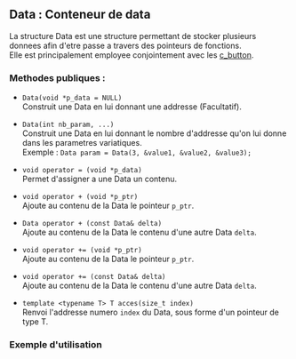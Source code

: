 ## Data : Conteneur de data
La structure Data est une structure permettant de stocker plusieurs donnees afin d'etre passe a travers des pointeurs de fonctions.  
Elle est principalement employee conjointement avec les [c_button](button.mb).  

### Methodes publiques :
- `Data(void *p_data = NULL)`  
	Construit une Data en lui donnant une addresse (Facultatif).


- `Data(int nb_param, ...)`  
	Construit une Data en lui donnant le nombre d'addresse qu'on lui donne dans les parametres variatiques.  
	Exemple : `Data param = Data(3, &value1, &value2, &value3);`


- `void operator = (void *p_data)`  
	Permet d'assigner a une Data un contenu.

- `void operator + (void *p_ptr)`  
	Ajoute au contenu de la Data le pointeur `p_ptr`.


- `Data operator + (const Data& delta)`  
	Ajoute au contenu de la Data le contenu d'une autre Data `delta`.


- `void operator += (void *p_ptr)`  
	Ajoute au contenu de la Data le pointeur `p_ptr`.


- `void operator += (const Data& delta)`  
	Ajoute au contenu de la Data le contenu d'une autre Data `delta`.


- `template <typename T> T acces(size_t index)`  
	Renvoi l'addresse numero `index` du Data, sous forme d'un pointeur de type T.


### Exemple d'utilisation
